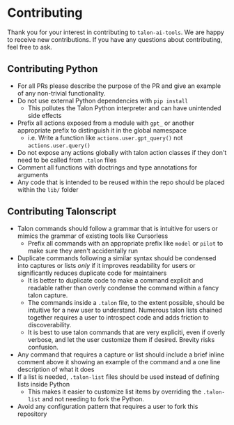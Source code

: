 # Contributing

Thank you for your interest in contributing to `talon-ai-tools`. We are happy to receive new contributions. If you have any questions about contributing, feel free to ask.

## Contributing Python

- For all PRs please describe the purpose of the PR and give an example of any non-trivial functionality.
- Do not use external Python dependencies with `pip install`
  - This pollutes the Talon Python interpreter and can have unintended side effects
- Prefix all actions exposed from a module with `gpt_` or another appropriate prefix to distinguish it in the global namespace
  - i.e. Write a function like `actions.user.gpt_query()` not `actions.user.query()`
- Do not expose any actions globally with talon action classes if they don't need to be called from `.talon` files
- Comment all functions with doctrings and type annotations for arguments
- Any code that is intended to be reused within the repo should be placed within the `lib/` folder

## Contributing Talonscript

- Talon commands should follow a grammar that is intuitive for users or mimics the grammar of existing tools like Cursorless
  - Prefix all commands with an appropriate prefix like `model` or `pilot` to make sure they aren't accidentally run
- Duplicate commands following a similar syntax should be condensed into captures or lists _only_ if it improves readability for users or significantly reduces duplicate code for maintainers
  - It is better to duplicate code to make a command explicit and readable rather than overly condense the command within a fancy talon capture.
  - The commands inside a `.talon` file, to the extent possible, should be intuitive for a new user to understand. Numerous talon lists chained together requires a user to introspect code and adds friction to discoverability.
  - It is best to use talon commands that are very expliciti, even if overly verbose, and let the user customize them if desired. Brevity risks confusion.
- Any command that requires a capture or list should include a brief inline comment above it showing an example of the command and a one line description of what it does
- If a list is needed, `.talon-list` files should be used instead of defining lists inside Python
  - This makes it easier to customize list items by overriding the `.talon-list` and not needing to fork the Python.
- Avoid any configuration pattern that requires a user to fork this repository
